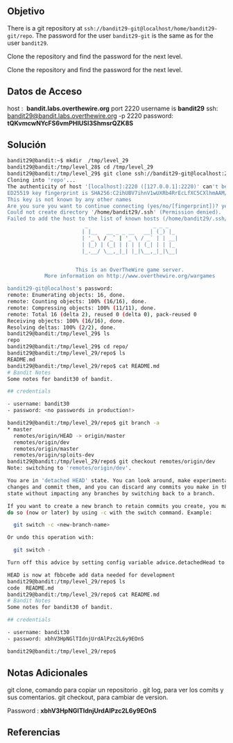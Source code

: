 ## Objetivo

There is a git repository at `ssh://bandit29-git@localhost/home/bandit29-git/repo`. The password for the user `bandit29-git` is the same as for the user `bandit29`.

Clone the repository and find the password for the next level.

Clone the repository and find the password for the next level.
## Datos de Acceso
host :  **bandit.labs.overthewire.org** port 2220
username is **bandit29**
ssh:  bandit29@bandit.labs.overthewire.org -p 2220
password: **tQKvmcwNYcFS6vmPHIUSI3ShmsrQZK8S**
## Solución

``` bash
bandit29@bandit:~$ mkdir  /tmp/level_29
bandit29@bandit:/tmp/level_28$ cd /tmp/level_29
bandit29@bandit:/tmp/level_29$ git clone ssh://bandit29-git@localhost:2220/home/bandit29-git/repo
Cloning into 'repo'...
The authenticity of host '[localhost]:2220 ([127.0.0.1]:2220)' can't be established.
ED25519 key fingerprint is SHA256:C2ihUBV7ihnV1wUXRb4RrEcLfXC5CXlhmAAM/urerLY.
This key is not known by any other names
Are you sure you want to continue connecting (yes/no/[fingerprint])? yes
Could not create directory '/home/bandit29/.ssh' (Permission denied).
Failed to add the host to the list of known hosts (/home/bandit29/.ssh/known_hosts).
                         _                     _ _ _
                        | |__   __ _ _ __   __| (_) |_
                        | '_ \ / _` | '_ \ / _` | | __|
                        | |_) | (_| | | | | (_| | | |_
                        |_.__/ \__,_|_| |_|\__,_|_|\__|


                      This is an OverTheWire game server.
            More information on http://www.overthewire.org/wargames

bandit29-git@localhost's password:
remote: Enumerating objects: 16, done.
remote: Counting objects: 100% (16/16), done.
remote: Compressing objects: 100% (11/11), done.
remote: Total 16 (delta 2), reused 0 (delta 0), pack-reused 0
Receiving objects: 100% (16/16), done.
Resolving deltas: 100% (2/2), done.
bandit29@bandit:/tmp/level_29$ ls
repo
bandit29@bandit:/tmp/level_29$ cd repo/
bandit29@bandit:/tmp/level_29/repo$ ls
README.md
bandit29@bandit:/tmp/level_29/repo$ cat README.md
# Bandit Notes
Some notes for bandit30 of bandit.

## credentials

- username: bandit30
- password: <no passwords in production!>

bandit29@bandit:/tmp/level_29/repo$ git branch -a
* master
  remotes/origin/HEAD -> origin/master
  remotes/origin/dev
  remotes/origin/master
  remotes/origin/sploits-dev
bandit29@bandit:/tmp/level_29/repo$ git checkout remotes/origin/dev
Note: switching to 'remotes/origin/dev'.

You are in 'detached HEAD' state. You can look around, make experimental
changes and commit them, and you can discard any commits you make in this
state without impacting any branches by switching back to a branch.

If you want to create a new branch to retain commits you create, you may
do so (now or later) by using -c with the switch command. Example:

  git switch -c <new-branch-name>

Or undo this operation with:

  git switch -

Turn off this advice by setting config variable advice.detachedHead to false

HEAD is now at fbbce0e add data needed for development
bandit29@bandit:/tmp/level_29/repo$ ls
code  README.md
bandit29@bandit:/tmp/level_29/repo$ cat README.md
# Bandit Notes
Some notes for bandit30 of bandit.

## credentials

- username: bandit30
- password: xbhV3HpNGlTIdnjUrdAlPzc2L6y9EOnS

bandit29@bandit:/tmp/level_29/repo$
```

## Notas Adicionales
git clone, comando para copiar un repositorio .
git log, para ver los comits y sus comentarios.
git checkout, para cambiar de version.

Password : **xbhV3HpNGlTIdnjUrdAlPzc2L6y9EOnS**
## Referencias
